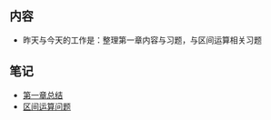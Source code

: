 ## 内容

- 昨天与今天的工作是：整理第一章内容与习题，与区间运算相关习题

## 笔记

- [第一章总结](http://liujiacai.net/blog/2015/07/18/sicp-chapter1-summary/)
- [区间运算问题](/exercises/02/2.14_2.16.md)